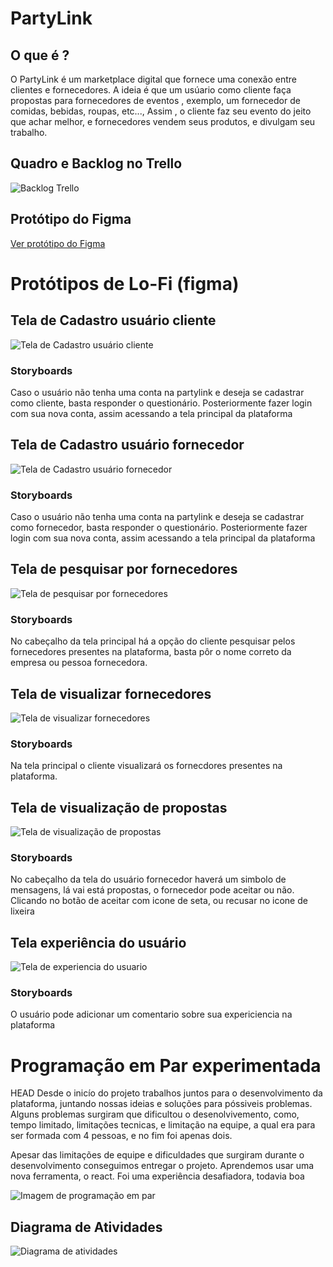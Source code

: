 # PartyLink

## O que é ?
O PartyLink é um marketplace digital que fornece uma conexão entre clientes e fornecedores. A ideia é que um usúario como cliente faça propostas para fornecedores de eventos , exemplo, um fornecedor de comidas, bebidas, roupas, etc..., Assim , o cliente faz seu evento do jeito que achar melhor, e fornecedores vendem seus produtos, e divulgam seu trabalho.

## Quadro e Backlog no Trello

![Backlog Trello](src/assets/img/telaTrello_atualizada.png)

## Protótipo do Figma
[Ver protótipo do Figma](https://www.figma.com/design/kLCXuvtk9LYKbZEaosKdjm/Market-Place?node-id=0-1&m=dev&t=wAsaRvRU5EYYFpAV-1)

# Protótipos de Lo-Fi (figma)

## Tela de Cadastro usuário cliente

![Tela de Cadastro usuário cliente](src/assets/img/h2_cadastroCliente.png)

### Storyboards

Caso o usuário não tenha uma conta na partylink e deseja se cadastrar como cliente, basta responder o questionário. Posteriormente fazer login com sua nova conta, assim acessando a tela principal da plataforma

## Tela de Cadastro usuário fornecedor

![Tela de Cadastro usuário fornecedor](src/assets/img/h1_cadastroFornecedor.png)

### Storyboards

Caso o usuário não tenha uma conta na partylink e deseja se cadastrar como fornecedor, basta responder o questionário. Posteriormente fazer login com sua nova conta, assim acessando a tela principal da plataforma

## Tela de pesquisar por fornecedores

![Tela de pesquisar por fornecedores](src/assets/img/h3-pesquisarFornecedor.png)

### Storyboards

No cabeçalho da tela principal há a opção do cliente pesquisar pelos fornecedores presentes na plataforma, basta pôr o nome correto da empresa ou pessoa fornecedora.

## Tela de visualizar fornecedores

![Tela de visualizar fornecedores](src/assets/img/h4_visualizarFornecedores.png)

### Storyboards

Na tela principal o cliente visualizará os fornecdores presentes na plataforma.

## Tela de visualização de propostas

![Tela de visualização de propostas](src/assets/img/h5_realizarProposta.png)

### Storyboards

No cabeçalho da tela do usuário fornecedor haverá um simbolo de mensagens, lá vai está propostas, o fornecedor pode aceitar ou não. Clicando no botão de aceitar com icone de seta, ou recusar no icone de lixeira

## Tela experiência do usuário

![Tela de experiencia do usuario](src/assets/img/tela-experiencia.png)

### Storyboards

O usuário pode adicionar um comentario sobre sua expericiencia na plataforma

# Programação em Par experimentada

 HEAD
Desde o inicío do projeto trabalhos juntos para o desenvolvimento da plataforma, juntando nossas ideias e soluções para póssiveis problemas. Alguns problemas surgiram que dificultou o desenolvivemento, como, tempo limitado, limitações tecnicas, e limitação na equipe, a qual era para ser formada com 4 pessoas, e no fim foi apenas dois.

Apesar das limitações de equipe e dificuldades que surgiram durante o desenvolvimento conseguimos entregar o projeto. Aprendemos usar uma nova ferramenta, o react. Foi uma experiência desafiadora, todavia boa

![Imagem de programação em par](src/assets/img/programação-par.jpeg)

## Diagrama de Atividades

![Diagrama de atividades](src/assets/img/diagrama-atualizado.png)






